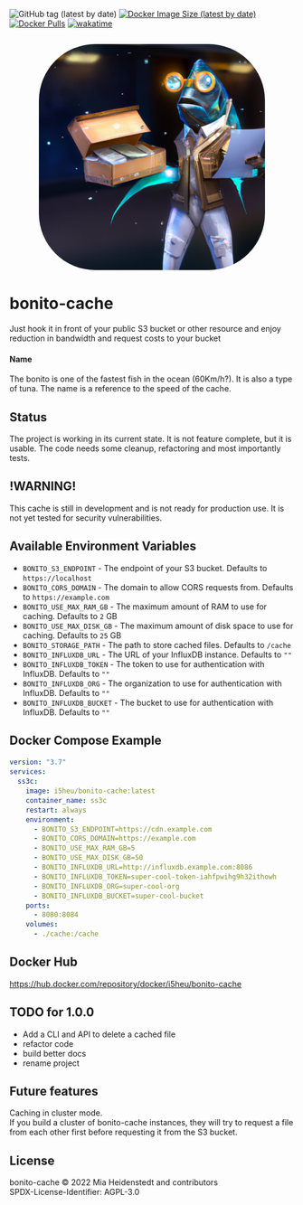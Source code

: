 ![GitHub tag (latest by date)](https://img.shields.io/github/v/tag/i5heu/bonito-cache)
[![Docker Image Size (latest by date)](https://img.shields.io/docker/image-size/i5heu/bonito-cache)](https://hub.docker.com/repository/docker/i5heu/bonito-cache)
[![Docker Pulls](https://img.shields.io/docker/pulls/i5heu/bonito-cache)](https://hub.docker.com/repository/docker/i5heu/bonito-cache)
[![wakatime](https://wakatime.com/badge/github/i5heu/bonito-cache.svg)](https://wakatime.com/badge/github/i5heu/bonito-cache)

<p align="center" style="margin: 2em;">
  <img style="border-radius: 25%;" height="400" alt="Logo of a humanoid fish holding notes and a note box" src="./media/logo_small.png">
</p>


# bonito-cache
Just hook it in front of your public S3 bucket or other resource and enjoy reduction in bandwidth and request costs to your bucket

#### Name
The bonito is one of the fastest fish in the ocean (60Km/h?). It is also a type of tuna. The name is a reference to the speed of the cache.

## Status
The project is working in its current state. It is not feature complete, but it is usable.
The code needs some cleanup, refactoring and most importantly tests.

## !WARNING!
This cache is still in development and is not ready for production use. It is not yet tested for security vulnerabilities.

## Available Environment Variables
* `BONITO_S3_ENDPOINT` - The endpoint of your S3 bucket. Defaults to `https://localhost`
* `BONITO_CORS_DOMAIN` - The domain to allow CORS requests from. Defaults to `https://example.com`
* `BONITO_USE_MAX_RAM_GB` - The maximum amount of RAM to use for caching. Defaults to `2` GB
* `BONITO_USE_MAX_DISK_GB` - The maximum amount of disk space to use for caching. Defaults to `25` GB
* `BONITO_STORAGE_PATH` - The path to store cached files. Defaults to `/cache`
* `BONITO_INFLUXDB_URL` - The URL of your InfluxDB instance. Defaults to `""`
* `BONITO_INFLUXDB_TOKEN` - The token to use for authentication with InfluxDB. Defaults to `""`
* `BONITO_INFLUXDB_ORG` - The organization to use for authentication with InfluxDB. Defaults to `""`
* `BONITO_INFLUXDB_BUCKET` - The bucket to use for authentication with InfluxDB. Defaults to `""`

## Docker Compose Example
```yaml
version: "3.7"
services:
  ss3c:
    image: i5heu/bonito-cache:latest
    container_name: ss3c
    restart: always
    environment:
      - BONITO_S3_ENDPOINT=https://cdn.example.com
      - BONITO_CORS_DOMAIN=https://example.com
      - BONITO_USE_MAX_RAM_GB=5
      - BONITO_USE_MAX_DISK_GB=50
      - BONITO_INFLUXDB_URL=http://influxdb.example.com:8086
      - BONITO_INFLUXDB_TOKEN=super-cool-token-iahfpwihg9h32ithowh
      - BONITO_INFLUXDB_ORG=super-cool-org
      - BONITO_INFLUXDB_BUCKET=super-cool-bucket
    ports:
      - 8080:8084
    volumes:
      - ./cache:/cache
```

## Docker Hub
https://hub.docker.com/repository/docker/i5heu/bonito-cache

## TODO for 1.0.0
- Add a CLI and API to delete a cached file
- refactor code
- build better docs
- rename project

## Future features 

Caching in cluster mode.  
If you build a cluster of bonito-cache instances, they will try to request a file from each other first before requesting it from the S3 bucket.  

## License
bonito-cache © 2022 Mia Heidenstedt and contributors   
SPDX-License-Identifier: AGPL-3.0  
